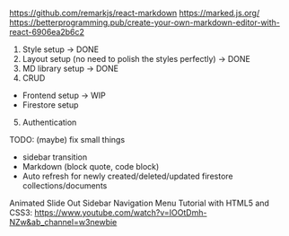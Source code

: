 https://github.com/remarkjs/react-markdown
https://marked.js.org/
https://betterprogramming.pub/create-your-own-markdown-editor-with-react-6906ea2b6c2

1. Style setup -> DONE
2. Layout setup (no need to polish the styles perfectly) -> DONE
3. MD library setup -> DONE
4. CRUD

- Frontend setup -> WIP
- Firestore setup

5. Authentication

TODO: (maybe) fix small things

- sidebar transition
- Markdown (block quote, code block)
- Auto refresh for newly created/deleted/updated firestore collections/documents

Animated Slide Out Sidebar Navigation Menu Tutorial with HTML5 and CSS3: https://www.youtube.com/watch?v=IOOtDmh-NZw&ab_channel=w3newbie
